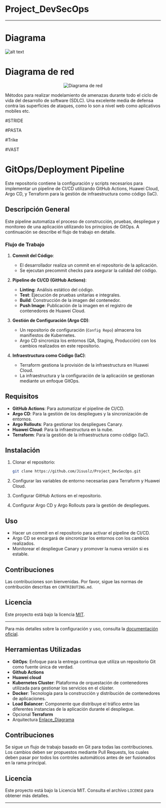 # Project_DevSecOps
---

# Diagrama 
![alt text](/robustness/RobustnessFull.png)


# Diagrama de red

<div align="center">
  <img src="https://github.com/user-attachments/assets/38e9968c-3869-438d-ba1f-2b37794e9919" alt="Diagrama de red">
</div>



Métodos para realizar modelamiento de amenazas durante todo el ciclo de vida del desarrollo de software (SDLC). Una excelente media de defensa contra las superficies de ataques, como lo son a nivel web como aplicativos mobiles etc.

#STRIDE

#PASTA

#Trike

#VAST

# GitOps/Deployment Pipeline

Este repositorio contiene la configuración y scripts necesarios para implementar un pipeline de CI/CD utilizando GitHub Actions, Huawei Cloud, Argo CD, y Terraform para la gestión de infraestructura como código (IaC).

## Descripción General

Este pipeline automatiza el proceso de construcción, pruebas, despliegue y monitoreo de una aplicación utilizando los principios de GitOps. A continuación se describe el flujo de trabajo en detalle.

### Flujo de Trabajo

1. **Commit del Código**:
   - El desarrollador realiza un commit en el repositorio de la aplicación.
   - Se ejecutan precommit checks para asegurar la calidad del código.

2. **Pipeline de CI/CD (GitHub Actions)**:
   - **Linting**: Análisis estático del código.
   - **Test**: Ejecución de pruebas unitarias e integrales.
   - **Build**: Construcción de la imagen del contenedor.
   - **Push Image**: Publicación de la imagen en el registro de contenedores de Huawei Cloud.

3. **Gestión de Configuración (Argo CD)**:
   - Un repositorio de configuración (`Config Repo`) almacena los manifiestos de Kubernetes.
   - Argo CD sincroniza los entornos (QA, Staging, Producción) con los cambios realizados en este repositorio.

4. **Infraestructura como Código (IaC)**:
   - Terraform gestiona la provisión de la infraestructura en Huawei Cloud.
   - La infraestructura y la configuración de la aplicación se gestionan mediante un enfoque GitOps.

## Requisitos

- **GitHub Actions**: Para automatizar el pipeline de CI/CD.
- **Argo CD**: Para la gestión de los despliegues y la sincronización de entornos.
- **Argo Rollouts**: Para gestionar los despliegues Canary.
- **Huawei Cloud**: Para la infraestructura en la nube.
- **Terraform**: Para la gestión de la infraestructura como código (IaC).

## Instalación

1. Clonar el repositorio:

    ```bash
    git clone https://github.com/Jisuslz/Project_DevSecOps.git
    ```

2. Configurar las variables de entorno necesarias para Terraform y Huawei Cloud.
3. Configurar GitHub Actions en el repositorio.
4. Configurar Argo CD y Argo Rollouts para la gestión de despliegues.

## Uso

- Hacer un commit en el repositorio para activar el pipeline de CI/CD.
- Argo CD se encargará de sincronizar los entornos con los cambios realizados.
- Monitorear el despliegue Canary y promover la nueva versión si es estable.

## Contribuciones

Las contribuciones son bienvenidas. Por favor, sigue las normas de contribución descritas en `CONTRIBUTING.md`.

## Licencia

Este proyecto está bajo la licencia [MIT](LICENSE).

---

Para más detalles sobre la configuración y uso, consulta la [documentación oficial](https://argoproj.github.io/argo-cd/).



## Herramientas Utilizadas

- **GitOps**: Enfoque para la entrega continua que utiliza un repositorio Git como fuente única de verdad.
- **Github Actions**
- **Huawei cloud**
- **Kubernetes Cluster**: Plataforma de orquestación de contenedores utilizada para gestionar los servicios en el clúster.
- **Docker**: Tecnología para la construcción y distribución de contenedores de aplicaciones.
- **Load Balancer**: Componente que distribuye el tráfico entre las diferentes instancias de la aplicación durante el despliegue.
- Opcional **Terraform**
- Arquitectura [Enlace_Diagrama](https://app.eraser.io/workspace/h7S3xinu0Bn6rcJWrJCO?origin=share)
  
## Contribuciones

Se sigue un flujo de trabajo basado en Git para todas las contribuciones. Los cambios deben ser propuestos mediante Pull Requests, los cuales deben pasar por todos los controles automáticos antes de ser fusionados en la rama principal.

## Licencia

Este proyecto está bajo la Licencia MIT. Consulta el archivo `LICENSE` para obtener más detalles.

---
